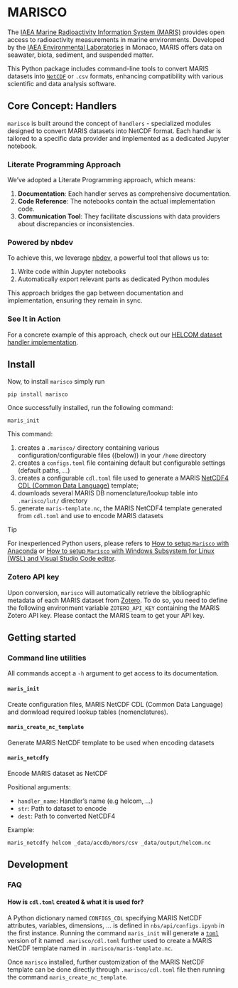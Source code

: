 # MARISCO


<!-- WARNING: THIS FILE WAS AUTOGENERATED! DO NOT EDIT! -->

The [IAEA Marine Radioactivity Information System
(MARIS)](https://maris.iaea.org) provides open access to radioactivity
measurements in marine environments. Developed by the [IAEA
Environmental
Laboratories](https://www.iaea.org/about/organizational-structure/department-of-nuclear-sciences-and-applications/division-of-iaea-environment-laboratories)
in Monaco, MARIS offers data on seawater, biota, sediment, and suspended
matter.

This Python package includes command-line tools to convert MARIS
datasets into [`NetCDF`](https://www.unidata.ucar.edu/software/netcdf/)
or `.csv` formats, enhancing compatibility with various scientific and
data analysis software.

## Core Concept: Handlers

`marisco` is built around the concept of `handlers` - specialized
modules designed to convert MARIS datasets into NetCDF format. Each
handler is tailored to a specific data provider and implemented as a
dedicated Jupyter notebook.

### Literate Programming Approach

We’ve adopted a Literate Programming approach, which means:

1.  **Documentation**: Each handler serves as comprehensive
    documentation.
2.  **Code Reference**: The notebooks contain the actual implementation
    code.
3.  **Communication Tool**: They facilitate discussions with data
    providers about discrepancies or inconsistencies.

### Powered by nbdev

To achieve this, we leverage
[nbdev](https://nbdev.readthedocs.io/en/latest/), a powerful tool that
allows us to:

1.  Write code within Jupyter notebooks
2.  Automatically export relevant parts as dedicated Python modules

This approach bridges the gap between documentation and implementation,
ensuring they remain in sync.

### See It in Action

For a concrete example of this approach, check out our [HELCOM dataset
handler
implementation](https://github.com/franckalbinet/marisco/blob/main/nbs/api/handlers/helcom.ipynb).

## Install

Now, to install `marisco` simply run

``` console
pip install marisco
```

Once successfully installed, run the following command:

``` console
maris_init
```

This command:

1.  creates a `.marisco/` directory containing various
    configuration/configurable files ((below)) in your `/home` directory
2.  creates a `configs.toml` file containing default but configurable
    settings (default paths, …)
3.  creates a configurable `cdl.toml` file used to generate a MARIS
    [NetCDF4 CDL (Common Data
    Language)](https://www.unidata.ucar.edu/software/netcdf/workshops/most-recent/nc3model/Cdl.html)
    template;
4.  downloads several MARIS DB nomenclature/lookup table into
    `.marisco/lut/` directory
5.  generate `maris-template.nc`, the MARIS NetCDF4 template generated
    from `cdl.toml` and use to encode MARIS datasets

> [!TIP]
>
> For inexperienced Python users, please refers to [How to setup
> `Marisco` with
> Anaconda](https://github.com/franckalbinet/marisco/tree/main/install_configure_guide/windows_anaconda)
> or [How to setup `Marisco` with Windows Subsystem for Linux (WSL) and
> Visual Studio Code
> editor](https://github.com/franckalbinet/marisco/tree/main/install_configure_guide//windows_ubuntu_sub_system).

### Zotero API key

Upon conversion, `marisco` will automatically retrieve the bibliographic
metadata of each MARIS dataset from [Zotero](https://www.zotero.org/).
To do so, you need to define the following environment variable
`ZOTERO_API_KEY` containing the MARIS Zotero API key. Please contact the
MARIS team to get your API key.

## Getting started

### Command line utilities

All commands accept a `-h` argument to get access to its documentation.

#### `maris_init`

Create configuration files, MARIS NetCDF CDL (Common Data Language) and
donwload required lookup tables (nomenclatures).

#### `maris_create_nc_template`

Generate MARIS NetCDF template to be used when encoding datasets

#### `maris_netcdfy`

Encode MARIS dataset as NetCDF

Positional arguments:

- `handler_name`: Handler’s name (e.g helcom, …)
- `str`: Path to dataset to encode
- `dest`: Path to converted NetCDF4

Example:

``` console
maris_netcdfy helcom _data/accdb/mors/csv _data/output/helcom.nc
```

## Development

### FAQ

#### How is `cdl.toml` created & what it is used for?

A Python dictionary named `CONFIGS_CDL` specifying MARIS NetCDF
attributes, variables, dimensions, … is defined in
`nbs/api/configs.ipynb` in the first instance. Running the command
`maris_init` will generate a [`toml`](https://www.wikiwand.com/fr/TOML)
version of it named `.marisco/cdl.toml` further used to create a MARIS
NetCDF template named in `.marisco/maris-template.nc`.

Once `marisco` installed, further customization of the MARIS NetCDF
template can be done directly through `.marisco/cdl.toml` file then
running the command `maris_create_nc_template`.
